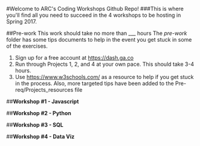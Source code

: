#Welcome to ARC's Coding Workshops Github Repo!
###This is where you'll find all you need to succeed in the 4 workshops to be hosting in Spring 2017.

##Pre-work
This work should take no more than ___ hours
The *pre-work* folder has some tips documents to help in the event you get stuck in some of the exercises.

1. Sign up for a free account at https://dash.ga.co
2. Run through Projects 1, 2, and 4 at your own pace. This should take 3-4 hours.
3. Use https://www.w3schools.com/ as a resource to help if you get stuck in the process. Also, more targeted tips have been added to the Pre-req/Projects_resources file

##**Workshop #1 - Javascript**

##**Workshop #2 - Python**

##**Workshop #3 - SQL**

##**Workshop #4 - Data Viz**

